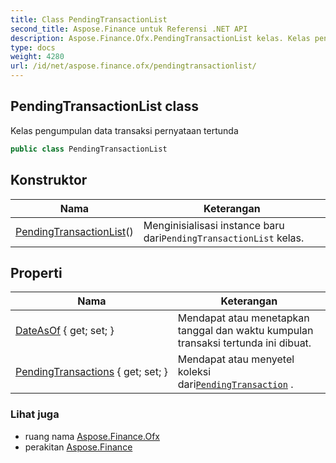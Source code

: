```yaml
---
title: Class PendingTransactionList
second_title: Aspose.Finance untuk Referensi .NET API
description: Aspose.Finance.Ofx.PendingTransactionList kelas. Kelas pengumpulan data transaksi pernyataan tertunda
type: docs
weight: 4280
url: /id/net/aspose.finance.ofx/pendingtransactionlist/
---
```

## PendingTransactionList class

Kelas pengumpulan data transaksi pernyataan tertunda

```csharp
public class PendingTransactionList
```

## Konstruktor

| Nama | Keterangan |
| --- | --- |
| [PendingTransactionList](pendingtransactionlist/)() | Menginisialisasi instance baru dari`PendingTransactionList` kelas. |

## Properti

| Nama | Keterangan |
| --- | --- |
| [DateAsOf](../../aspose.finance.ofx/pendingtransactionlist/dateasof/) { get; set; } | Mendapat atau menetapkan tanggal dan waktu kumpulan transaksi tertunda ini dibuat. |
| [PendingTransactions](../../aspose.finance.ofx/pendingtransactionlist/pendingtransactions/) { get; set; } | Mendapat atau menyetel koleksi dari[`PendingTransaction`](../pendingtransaction/) . |

### Lihat juga

* ruang nama [Aspose.Finance.Ofx](../../aspose.finance.ofx/)
* perakitan [Aspose.Finance](../../)


